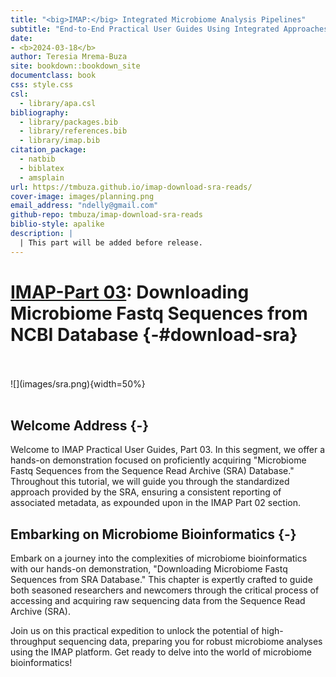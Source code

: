 ```yaml
--- 
title: "<big>IMAP:</big> Integrated Microbiome Analysis Pipelines"
subtitle: "End-to-End Practical User Guides Using Integrated Approaches"
date:
- <b>2024-03-18</b>
author: Teresia Mrema-Buza
site: bookdown::bookdown_site
documentclass: book
css: style.css
csl: 
  - library/apa.csl
bibliography:
  - library/packages.bib
  - library/references.bib
  - library/imap.bib
citation_package:
  - natbib
  - biblatex
  - amsplain
url: https://tmbuza.github.io/imap-download-sra-reads/
cover-image: images/planning.png
email_address: "ndelly@gmail.com"
github-repo: tmbuza/imap-download-sra-reads
biblio-style: apalike
description: |
  | This part will be added before release.
---
```





<!-- # Google fonts -->
<link rel="preconnect" href="https://fonts.googleapis.com">
<link rel="preconnect" href="https://fonts.gstatic.com" crossorigin>
<link href="https://fonts.googleapis.com/css2?family=Anton" rel="stylesheet">
<link href="https://fonts.googleapis.com/css2?family=Roboto:wght@100;300;400;500;700,900&display=swap" rel="stylesheet">
<link href="https://fonts.googleapis.com/css2?family=Oswald:wght@300;400;700&display=swap" rel="stylesheet">
<link href="https://fonts.googleapis.com/css2?family=Merriweather:wght@300;400;700&display=swap" rel="stylesheet">
<link href="https://fonts.googleapis.com/css2?family=Montserrat:wght@100;200;300;400;700&display=swap" rel="stylesheet">

<!-- # CSS -->
<link rel="stylesheet" href="https://cdnjs.cloudflare.com/ajax/libs/font-awesome/5.15.3/css/all.min.css">
<link rel="stylesheet" href="https://cdnjs.cloudflare.com/ajax/libs/animate.css/4.1.1/animate.min.css">


# <u>IMAP-Part 03</u>: Downloading Microbiome Fastq Sequences from NCBI Database {-#download-sra}

<br>
<br>
![](images/sra.png){width=50%}
<br>
<br>

## Welcome Address {-}
Welcome to IMAP Practical User Guides, Part 03. In this segment, we offer a hands-on demonstration focused on proficiently acquiring "Microbiome Fastq Sequences from the Sequence Read Archive (SRA) Database." Throughout this tutorial, we will guide you through the standardized approach provided by the SRA, ensuring a consistent reporting of associated metadata, as expounded upon in the IMAP Part 02 section.

## Embarking on Microbiome Bioinformatics {-}
Embark on a journey into the complexities of microbiome bioinformatics with our hands-on demonstration, "Downloading Microbiome Fastq Sequences from SRA Database." This chapter is expertly crafted to guide both seasoned researchers and newcomers through the critical process of accessing and acquiring raw sequencing data from the Sequence Read Archive (SRA).

Join us on this practical expedition to unlock the potential of high-throughput sequencing data, preparing you for robust microbiome analyses using the IMAP platform. Get ready to delve into the world of microbiome bioinformatics!
